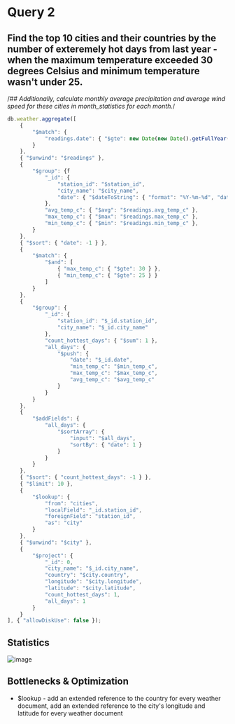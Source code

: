 # Query 2
## Find the top 10 cities and their countries by the number of exteremely hot days from last year - when the maximum temperature exceeded 30 degrees Celsius and minimum temperature wasn't under 25.
/*## Additionally, calculate monthly average precipitation and average wind speed for these cities in month_statistics for each month.*/

```javascript
db.weather.aggregate([
    {
        "$match": {
            "readings.date": { "$gte": new Date(new Date().getFullYear() - 1, new Date().getMonth(), new Date().getDate()) }
        }
    },
    { "$unwind": "$readings" },
    {
        "$group": {f
            "_id": {
                "station_id": "$station_id",
                "city_name": "$city_name",
                "date": { "$dateToString": { "format": "%Y-%m-%d", "date": "$readings.date" } }
            },
            "avg_temp_c": { "$avg": "$readings.avg_temp_c" },
            "max_temp_c": { "$max": "$readings.max_temp_c" },
            "min_temp_c": { "$min": "$readings.min_temp_c" },
        }
    },
    { "$sort": { "date": -1 } },
    {
        "$match": {
            "$and": [
                { "max_temp_c": { "$gte": 30 } },
                { "min_temp_c": { "$gte": 25 } }
            ]
        }
    },
    {
        "$group": {
            "_id": {
                "station_id": "$_id.station_id",
                "city_name": "$_id.city_name"
            },
            "count_hottest_days": { "$sum": 1 },
            "all_days": {
                "$push": {
                    "date": "$_id.date",
                    "min_temp_c": "$min_temp_c",
                    "max_temp_c": "$max_temp_c",
                    "avg_temp_c": "$avg_temp_c"
                }
            }
        }
    },
    {
        "$addFields": {
            "all_days": {
                "$sortArray": {
                    "input": "$all_days",
                    "sortBy": { "date": 1 }
                }
            }
        }
    },
    { "$sort": { "count_hottest_days": -1 } },
    { "$limit": 10 },
    {
        "$lookup": {
            "from": "cities",
            "localField": "_id.station_id",
            "foreignField": "station_id",
            "as": "city"
        }
    },
    { "$unwind": "$city" },
    {
        "$project": {
            "_id": 0,
            "city_name": "$_id.city_name",
            "country": "$city.country",
            "longitude": "$city.longitude",
            "latitude": "$city.latitude",
            "count_hottest_days": 1,
            "all_days": 1
        }
    }
], { "allowDiskUse": false });
```

## Statistics
![image]()

## Bottlenecks & Optimization
- $lookup - add an extended reference to the country for every weather document, add an extended reference to the city's longitude and latitude for every weather document

